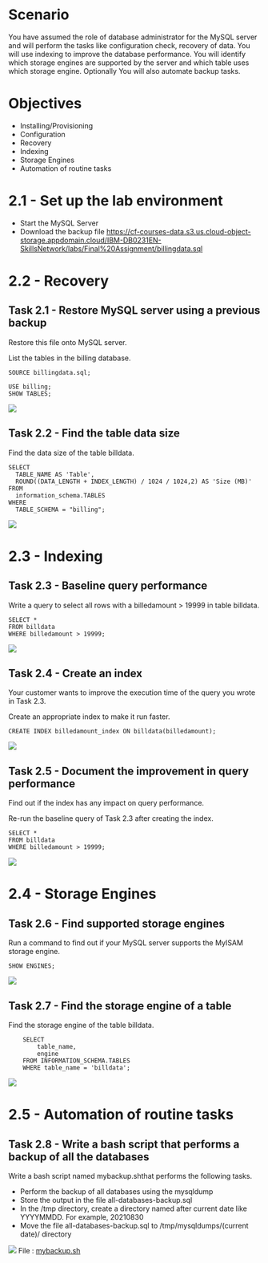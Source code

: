 # Scenario
You have assumed the role of database administrator for the MySQL server and will perform the tasks like configuration check, recovery of data. You will use indexing to improve the database performance. You will identify which storage engines are supported by the server and which table uses which storage engine. Optionally You will also automate backup tasks.

# Objectives
- Installing/Provisioning
- Configuration
- Recovery
- Indexing
- Storage Engines
- Automation of routine tasks

# 2.1 - Set up the lab environment

- Start the MySQL Server
- Download the backup file https://cf-courses-data.s3.us.cloud-object-storage.appdomain.cloud/IBM-DB0231EN-SkillsNetwork/labs/Final%20Assignment/billingdata.sql


# 2.2 - Recovery

## Task 2.1 - Restore MySQL server using a previous backup
Restore this file onto MySQL server.

List the tables in the billing database.

```
SOURCE billingdata.sql;
```
```
USE billing;
SHOW TABLES;
```

![](Assets/database-restore.png)

## Task 2.2 - Find the table data size
Find the data size of the table billdata.
```
SELECT
  TABLE_NAME AS 'Table',
  ROUND((DATA_LENGTH + INDEX_LENGTH) / 1024 / 1024,2) AS 'Size (MB)'
FROM
  information_schema.TABLES
WHERE
  TABLE_SCHEMA = "billing";
```
![](Assets/table-data-size.png)

# 2.3 - Indexing
## Task 2.3 - Baseline query performance
Write a query to select all rows with a billedamount > 19999 in table billdata.

```
SELECT *
FROM billdata
WHERE billedamount > 19999;
```

![](Assets/query-baseline.png)

## Task 2.4 - Create an index
Your customer wants to improve the execution time of the query you wrote in Task 2.3.

Create an appropriate index to make it run faster.
```
CREATE INDEX billedamount_index ON billdata(billedamount);
```
![](Assets/index-creation.png)

## Task 2.5 - Document the improvement in query performance
Find out if the index has any impact on query performance.

Re-run the baseline query of Task 2.3 after creating the index.
```
SELECT *
FROM billdata
WHERE billedamount > 19999;
```
![](Assets/query-indexed.png)

# 2.4 - Storage Engines
## Task 2.6 - Find supported storage engines
Run a command to find out if your MySQL server supports the MyISAM storage engine.
```
SHOW ENGINES;
```
![](Assets/storage-engines.png)

## Task 2.7 - Find the storage engine of a table
Find the storage engine of the table billdata.

```
    SELECT 
        table_name, 
        engine 
    FROM INFORMATION_SCHEMA.TABLES 
    WHERE table_name = 'billdata';
```
![](Assets/storage-engine-type.png)

# 2.5 - Automation of routine tasks
## Task 2.8 - Write a bash script that performs a backup of all the databases
Write a bash script named mybackup.shthat performs the following tasks.

- Perform the backup of all databases using the mysqldump
- Store the output in the file all-databases-backup.sql
- In the /tmp directory, create a directory named after current date like YYYYMMDD. For example, 20210830
- Move the file all-databases-backup.sql to /tmp/mysqldumps/(current date)/ directory


![](Assets/bash-script.png)
File : [mybackup.sh](mybackup.sh)
